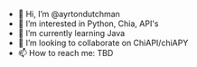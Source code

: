 - 👋 Hi, I’m @ayrtondutchman
- 👀 I’m interested in Python, Chia, API's
- 🌱 I’m currently learning Java
- 💞️ I’m looking to collaborate on ChiAPI/chiAPY
- 📫 How to reach me: TBD

<!---
ayrtondutchman/ayrtondutchman is a ✨ special ✨ repository because its `README.md` (this file) appears on your GitHub profile.
You can click the Preview link to take a look at your changes.
--->
